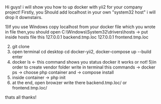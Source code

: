 Hi guys! i will show you how to up docker with yii2 for your company project!
Firstly, you Should  add localhost in your own "system32 host" i will drop it downstairs.

1)If you use Windows copy localhost from your docker file which you wrote in file then,you should open C:\Windows\System32\drivers\hosts -> put inside hosts file this
127.0.0.1   backend.tmp.loc
127.0.0.1   frontend.tmp.loc

2) git clone
3) open terminal cd desktop cd docker-yii2, docker-compose up --build enter
4) docker ls   <-  this command shows you status docker it works or not!
5)in order to create vendor folder write in terminal this commands -> docker ps -> choose php container and -> compose install 
6) inside container -> php init
7) at the end,  open browzer write there backend.tmp.loc/ or frontend.tmp.loc/

thats all thanks!

